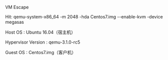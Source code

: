 VM Escape

Hit: qemu-system-x86_64 -m 2048 -hda Centos7.img --enable-kvm -device megasas

Host OS : Ubuntu 16.04（宿主机）

Hypervisor Version : qemu-3.1.0-rc5

Guest OS : Centos7.img（客户机）
